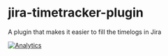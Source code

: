 jira-timetracker-plugin
=======================

A plugin that makes it easier to fill the timelogs in Jira

[![Analytics](https://ga-beacon.appspot.com/UA-15041869-4/everit-org/jira-timetracker-plugin)](https://github.com/igrigorik/ga-beacon)

